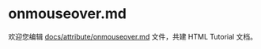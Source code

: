 onmouseover.md
===

欢迎您编辑 <a target="__blank" href="https://github.com/jaywcjlove/html-tutorial/blob/main/docs/attribute/onmouseover.md">docs/attribute/onmouseover.md</a> 文件，共建 HTML Tutorial 文档。
